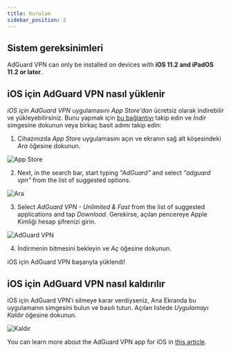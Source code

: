 ```yaml
---
title: Kurulum
sidebar_position: 2
---
```


## Sistem gereksinimleri

AdGuard VPN can only be installed on devices with **iOS 11.2 and iPadOS 11.2 or later**.

## iOS için AdGuard VPN nasıl yüklenir

*iOS için AdGuard VPN* uygulamasını *App Store'dan* ücretsiz olarak indirebilir ve yükleyebilirsiniz. Bunu yapmak için [bu bağlantıyı](https://agrd.io/ios_vpn) takip edin ve *İndir* simgesine dokunun veya birkaç basit adımı takip edin:

1. Cihazınızda *App Store* uygulamasını açın ve ekranın sağ alt köşesindeki *Ara* öğesine dokunun.

![App Store](https://cdn.adguard.com/content/kb/vpn/ios/app-store-en.png)

2. Next, in the search bar, start typing *"AdGuard"* and select *"adguard vpn"* from the list of suggested options.

![Ara](https://cdn.adguard.com/content/kb/vpn/ios/search-en.png)

3. Select *AdGuard VPN - Unlimited & Fast* from the list of suggested applications and tap *Download*. Gerekirse, açılan pencereye Apple Kimliği hesap şifrenizi girin.

![AdGuard VPN](https://cdn.adguard.com/content/kb/vpn/ios/adguard-vpn-en.png)

4. İndirmenin bitmesini bekleyin ve *Aç* öğesine dokunun.

iOS için AdGuard VPN başarıyla yüklendi!

## iOS için AdGuard VPN nasıl kaldırılır

iOS için AdGuard VPN'i silmeye karar verdiyseniz, Ana Ekranda bu uygulamanın simgesini bulun ve basılı tutun. Açılan listede *Uygulamayı Kaldır* öğesine dokunun.

![Kaldır](https://cdn.adguard.com/public/Adguard/kb/vpn-install/deinstall-en.png)

You can learn more about the AdGuard VPN app for iOS in [this article](overview.md).